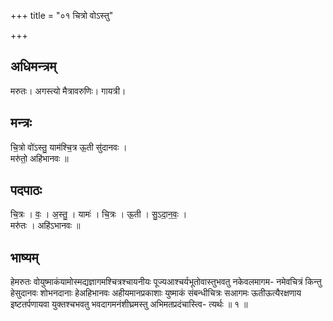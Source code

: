 +++
title = "०१ चित्रो वोऽस्तु"

+++
## अधिमन्त्रम्
मरुतः। अगस्त्यो मैत्रावरुणिः। गायत्री।

## मन्त्रः
चि॒त्रो वो॑ऽस्तु॒ याम॑श्चि॒त्र ऊ॒ती सु॑दानवः ।  
मरु॑तो॒ अहि॑भानवः ॥

## पदपाठः
चि॒त्रः । वः॒ । अ॒स्तु॒ । यामः॑ । चि॒त्रः । ऊ॒ती । सु॒ऽदा॒न॒वः॒ ।  
मरु॑तः । अहि॑ऽभानवः ॥

## भाष्यम्
हेमरुतः वोयुष्माकंयामोस्मद्यज्ञागमश्चित्रश्चायनीयः पूज्यआश्चर्यभूतोवास्तुभवतु नकेवलमागम- नमेवचित्रं किन्तु हेसुदानवः शोभनदानाः हेअहिभानवः अहीयमानप्रकाशाः युष्माकं संबन्धीचित्रः सआगमः ऊतीऊत्यैरक्षणाय इष्टतर्पणायवा युक्तश्चभवतु भवदागमनंशीघ्रमस्तु अभिमतप्रदंचास्त्वि- त्यर्थः ॥ १ ॥